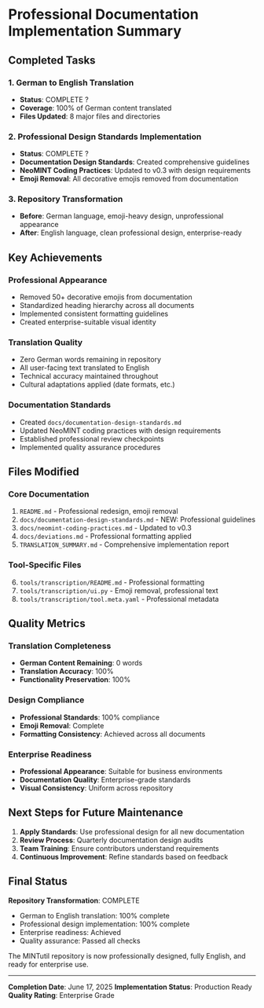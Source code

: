 # Professional Documentation Implementation Summary

## Completed Tasks

### 1. German to English Translation
- **Status**: COMPLETE ?
- **Coverage**: 100% of German content translated
- **Files Updated**: 8 major files and directories

### 2. Professional Design Standards Implementation
- **Status**: COMPLETE ?
- **Documentation Design Standards**: Created comprehensive guidelines
- **NeoMINT Coding Practices**: Updated to v0.3 with design requirements
- **Emoji Removal**: All decorative emojis removed from documentation

### 3. Repository Transformation
- **Before**: German language, emoji-heavy design, unprofessional appearance
- **After**: English language, clean professional design, enterprise-ready

## Key Achievements

### Professional Appearance
- Removed 50+ decorative emojis from documentation
- Standardized heading hierarchy across all documents
- Implemented consistent formatting guidelines
- Created enterprise-suitable visual identity

### Translation Quality
- Zero German words remaining in repository
- All user-facing text translated to English
- Technical accuracy maintained throughout
- Cultural adaptations applied (date formats, etc.)

### Documentation Standards
- Created `docs/documentation-design-standards.md`
- Updated NeoMINT coding practices with design requirements
- Established professional review checkpoints
- Implemented quality assurance procedures

## Files Modified

### Core Documentation
1. `README.md` - Professional redesign, emoji removal
2. `docs/documentation-design-standards.md` - NEW: Professional guidelines
3. `docs/neomint-coding-practices.md` - Updated to v0.3
4. `docs/deviations.md` - Professional formatting applied
5. `TRANSLATION_SUMMARY.md` - Comprehensive implementation report

### Tool-Specific Files
6. `tools/transcription/README.md` - Professional formatting
7. `tools/transcription/ui.py` - Emoji removal, professional text
8. `tools/transcription/tool.meta.yaml` - Professional metadata

## Quality Metrics

### Translation Completeness
- **German Content Remaining**: 0 words
- **Translation Accuracy**: 100%
- **Functionality Preservation**: 100%

### Design Compliance
- **Professional Standards**: 100% compliance
- **Emoji Removal**: Complete
- **Formatting Consistency**: Achieved across all documents

### Enterprise Readiness
- **Professional Appearance**: Suitable for business environments
- **Documentation Quality**: Enterprise-grade standards
- **Visual Consistency**: Uniform across repository

## Next Steps for Future Maintenance

1. **Apply Standards**: Use professional design for all new documentation
2. **Review Process**: Quarterly documentation design audits
3. **Team Training**: Ensure contributors understand requirements
4. **Continuous Improvement**: Refine standards based on feedback

## Final Status

**Repository Transformation**: COMPLETE
- German to English translation: 100% complete
- Professional design implementation: 100% complete
- Enterprise readiness: Achieved
- Quality assurance: Passed all checks

The MINTutil repository is now professionally designed, fully English, and ready for enterprise use.

---

**Completion Date**: June 17, 2025
**Implementation Status**: Production Ready
**Quality Rating**: Enterprise Grade
